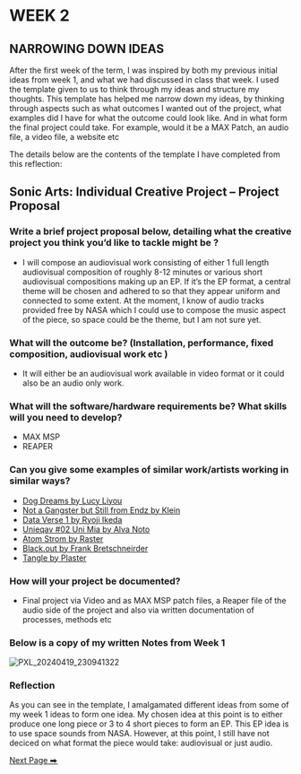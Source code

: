 # WEEK 2
## NARROWING DOWN IDEAS

After the first week of the term, I was inspired by both my previous initial ideas from week 1, and what we had discussed in class that week. I used the template given to us to think through my ideas and structure my thoughts. This template has helped me narrow down my ideas, by thinking through aspects such as what outcomes I wanted out of the project, what examples did I have for what the outcome could look like. And in what form the final project could take. For example, would it be a MAX Patch, an audio file, a video file, a website etc 

The details below are the contents of the template I have completed from this reflection:

## Sonic Arts: Individual Creative Project – Project Proposal

### Write a brief project proposal below, detailing what the creative project you think you’d like to tackle might be ?
   
- I will compose an audiovisual work consisting of either 1 full length audiovisual composition of roughly 8-12 minutes or various short audiovisual compositions making up an EP.  If it’s the EP format, a central theme will be chosen and adhered to so that they appear uniform and connected to some extent.  At the moment, I know of audio tracks provided free by NASA which I could use to compose the music aspect of the piece, so space could be the theme, but I am not sure yet.

### What will the outcome be? (Installation, performance, fixed composition, audiovisual work etc ) 
   
- It will either be an audiovisual work available in video format or it could also be an audio only work. 

### What will the software/hardware requirements be?  What skills will you need to develop?
   
- MAX MSP 
- REAPER 

### Can you give some examples of similar work/artists working in similar ways?
   
- [Dog Dreams by Lucy Liyou](https://www.youtube.com/watch?v=3mHxW46Hgr4&list=OLAK5uy_k4LFDBnV6X9Oj0nJfjOaVtkjvVbRbzS78&ab_channel=LucyLiyou-Topic)
- [Not a Gangster but Still from Endz by Klein](https://www.youtube.com/watch?v=198pMivrpPY&ab_channel=Klein-Topic)
- [Data Verse 1 by Ryoji Ikeda](https://www.youtube.com/watch?v=S-vSFDZGfF4&ab_channel=akiraburiburi)
- [Unieqav #02 Uni Mia by Alva Noto](https://www.youtube.com/watch?v=--mL1-6wxBQ&list=RDEM4tzZIgd_sXWA_3KR3P_PMA&start_radio=1&ab_channel=AlvaNoto)
- [Atom Strom by Raster](https://www.youtube.com/watch?v=RpAl3ih5BmA&list=RDEMCC0fZm5qRrK3AaFTRNHhIQ&index=10&ab_channel=raster)
- [Black.out by Frank Bretschneirder ](https://www.youtube.com/watch?v=fplJyKfGc3o&list=RDEMCC0fZm5qRrK3AaFTRNHhIQ&index=15&ab_channel=raster)
- [Tangle by Plaster](https://www.youtube.com/watch?v=AGBHKMFkHnk&list=RDEMCC0fZm5qRrK3AaFTRNHhIQ&index=37&ab_channel=%5Baudioreact%E2%80%A2lab%5D)

### How will your project be documented?
    
- Final project via Video and as MAX MSP patch files, a Reaper file of the audio side of the project and also via written documentation of processes, methods etc

### Below is a copy of my written Notes from Week 1

![PXL_20240419_230941322](https://github.com/2504822K/mysonicartsdocumentation.io/assets/145678268/7b5d1398-a7bd-4b23-99b6-47a2e2751470)

### Reflection
   
As you can see in the template, I amalgamated different ideas from some of my week 1 ideas to form one idea. My chosen idea at this point is to either produce one long piece or 3 to 4 short pieces to form an EP. This EP idea is to use space sounds from NASA. However, at this point, I still have not deciced on what format the piece would take: audiovisual or just audio. 

  [Next Page ⮕](https://2504822k.github.io/mysonicartsdocumentation.io/Week3.html)
